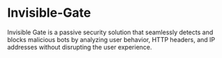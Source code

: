 # Invisible-Gate
Invisible Gate is a passive security solution that seamlessly detects and blocks malicious bots by analyzing user behavior, HTTP headers, and IP addresses without disrupting the user experience.
